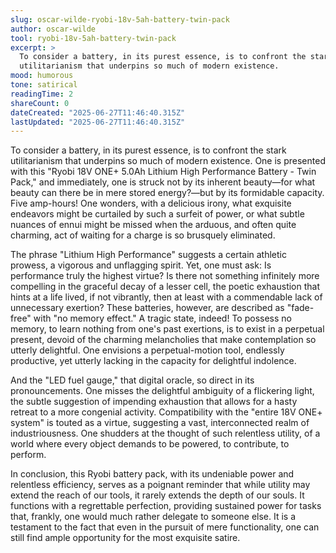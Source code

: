 ```yaml
---
slug: oscar-wilde-ryobi-18v-5ah-battery-twin-pack
author: oscar-wilde
tool: ryobi-18v-5ah-battery-twin-pack
excerpt: >
  To consider a battery, in its purest essence, is to confront the stark
  utilitarianism that underpins so much of modern existence.
mood: humorous
tone: satirical
readingTime: 2
shareCount: 0
dateCreated: "2025-06-27T11:46:40.315Z"
lastUpdated: "2025-06-27T11:46:40.315Z"
---
```


To consider a battery, in its purest essence, is to confront the stark utilitarianism that underpins so much of modern existence. One is presented with this "Ryobi 18V ONE+ 5.0Ah Lithium High Performance Battery - Twin Pack," and immediately, one is struck not by its inherent beauty—for what beauty can there be in mere stored energy?—but by its formidable capacity. Five amp-hours! One wonders, with a delicious irony, what exquisite endeavors might be curtailed by such a surfeit of power, or what subtle nuances of ennui might be missed when the arduous, and often quite charming, act of waiting for a charge is so brusquely eliminated.

The phrase "Lithium High Performance" suggests a certain athletic prowess, a vigorous and unflagging spirit. Yet, one must ask: Is performance truly the highest virtue? Is there not something infinitely more compelling in the graceful decay of a lesser cell, the poetic exhaustion that hints at a life lived, if not vibrantly, then at least with a commendable lack of unnecessary exertion? These batteries, however, are described as "fade-free" with "no memory effect." A tragic state, indeed! To possess no memory, to learn nothing from one's past exertions, is to exist in a perpetual present, devoid of the charming melancholies that make contemplation so utterly delightful. One envisions a perpetual-motion tool, endlessly productive, yet utterly lacking in the capacity for delightful indolence.

And the "LED fuel gauge," that digital oracle, so direct in its pronouncements. One misses the delightful ambiguity of a flickering light, the subtle suggestion of impending exhaustion that allows for a hasty retreat to a more congenial activity. Compatibility with the "entire 18V ONE+ system" is touted as a virtue, suggesting a vast, interconnected realm of industriousness. One shudders at the thought of such relentless utility, of a world where every object demands to be powered, to contribute, to perform.

In conclusion, this Ryobi battery pack, with its undeniable power and relentless efficiency, serves as a poignant reminder that while utility may extend the reach of our tools, it rarely extends the depth of our souls. It functions with a regrettable perfection, providing sustained power for tasks that, frankly, one would much rather delegate to someone else. It is a testament to the fact that even in the pursuit of mere functionality, one can still find ample opportunity for the most exquisite satire.
